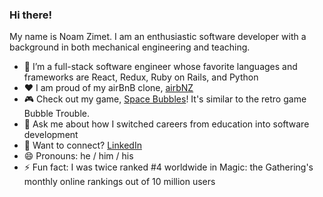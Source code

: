 ### Hi there! 

My name is Noam Zimet. I am an enthusiastic software developer with a background in both mechanical engineering and teaching. 

- 🔭 I’m a full-stack software engineer whose favorite languages and frameworks are React, Redux, Ruby on Rails, and Python
- ❤️ I am proud of my airBnB clone, [airbNZ](https://airbnz.onrender.com/)
- 🎮 Check out my game, [Space Bubbles](https://nzoam93.github.io/Space-Bubbles/)! It's similar to the retro game Bubble Trouble.
- 💬 Ask me about how I switched careers from education into software development
- 🔗 Want to connect?  [LinkedIn](https://www.linkedin.com/in/noam-zimet-4114a594/)
- 😄 Pronouns: he / him / his
- ⚡ Fun fact: I was twice ranked #4 worldwide in Magic: the Gathering's monthly online rankings out of 10 million users



